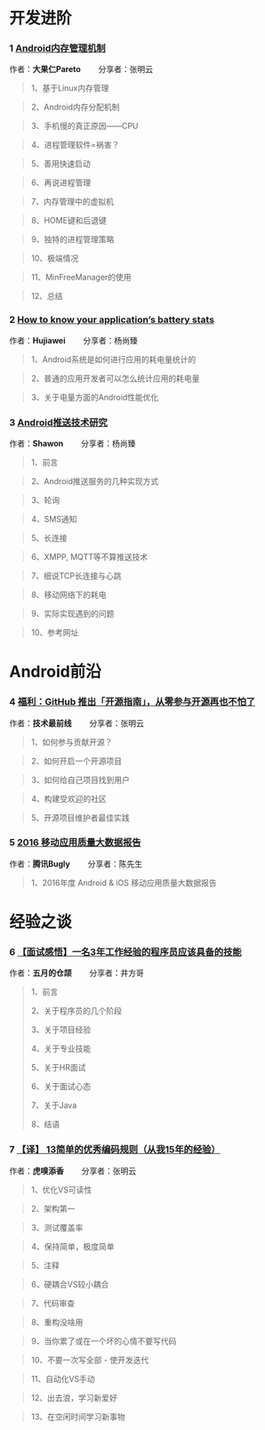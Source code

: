 # 开发进阶


### 1 [Android内存管理机制](http://www.cnblogs.com/nathan909/p/5372981.html?from=groupmessage)

作者：**大果仁Pareto** &emsp;&emsp;分享者：张明云

>1、基于Linux内存管理

>2、Android内存分配机制

>3、手机慢的真正原因——CPU

>4、进程管理软件=祸害？

>5、善用快速启动

>6、再说进程管理

>7、内存管理中的虚拟机

>8、HOME键和后退键

>9、独特的进程管理策略

>10、极端情况

>11、MinFreeManager的使用

>12、总结


### 2 [How to know your application’s battery stats](https://hujiaweibujidao.github.io/blog/2017/01/24/how-to-know-your-applications-battery-stats/?utm_medium=email&utm_source=gank.io&from=groupmessage&isappinstalled=1)

作者：**Hujiawei** &emsp;&emsp;分享者：杨尚臻

>1、Android系统是如何进行应用的耗电量统计的

>2、普通的应用开发者可以怎么统计应用的耗电量

>3、关于电量方面的Android性能优化
>



### 3 [Android推送技术研究](http://www.jianshu.com/p/584707554ed7)

作者：**Shawon** &emsp;&emsp;分享者：杨尚臻

>1、前言

>2、Android推送服务的几种实现方式

>3、轮询

>4、SMS通知

>5、长连接

>6、XMPP, MQTT等不算推送技术

>7、细说TCP长连接与心跳

>8、移动网络下的耗电

>9、实际实现遇到的问题

>10、参考网址

# Android前沿

### 4 [福利：GitHub 推出「开源指南」，从零参与开源再也不怕了](http://mp.weixin.qq.com/s?__biz=MzA3MDMyMzk0NA==&mid=2650814506&idx=1&sn=778c91c990028228e7e190d5157f8794&chksm=84ca03adb3bd8abb01bb6b8052f69dd012a458e9b5d6a1d03ce4227b5991237453aa92cdaecb&mpshare=1&scene=1&srcid=0215OFFcUWlg315WQcI0RoRe#rd)

作者：**技术最前线** &emsp;&emsp;分享者：张明云

>1、如何参与贡献开源？

>2、如何开启一个开源项目

>3、如何给自己项目找到用户

>4、构建受欢迎的社区

>5、开源项目维护者最佳实践
### 5 [2016 移动应用质量大数据报告](http://mp.weixin.qq.com/s?__biz=MzA3NTYzODYzMg==&mid=2653578648&idx=1&sn=8fecce896bf881334507e7f3f3486c54&chksm=84b3b79fb3c43e89c98ed2e7f60c3c59f00324f53fef012ed33cb8fc6b37e430e83a52dc5f68&mpshare=1&scene=1&srcid=0216zWA07MGR3sTMnRFIPLrZ#rd)

作者：**腾讯Bugly** &emsp;&emsp;分享者：陈先生

>1、2016年度 Android & iOS 移动应用质量大数据报告

# 经验之谈


### 6 [【面试感悟】一名3年工作经验的程序员应该具备的技能](http://mp.weixin.qq.com/s/8O4xuWbxx4utW_rJH0jwHw)

作者：**五月的仓颉** &emsp;&emsp;分享者：井方哥

>1、前言
>
>2、关于程序员的几个阶段
>
>3、关于项目经验
>
>4、关于专业技能
>
>5、关于HR面试
>
>6、关于面试心态
>
>7、关于Java
>
>8、结语

### 7 [【译】 13简单的优秀编码规则（从我15年的经验）](https://segmentfault.com/a/1190000008354187?from=groupmessage)

作者：**虎嗅添香** &emsp;&emsp;分享者：张明云

>1、优化VS可读性

>2、架构第一

>3、测试覆盖率

>4、保持简单，极度简单

>5、注释

>6、硬耦合VS较小耦合

>7、代码审查

>8、重构没啥用

>9、当你累了或在一个坏的心情不要写代码

>10、不要一次写全部 - 使开发迭代

>11、自动化VS手动

>12、出去浪，学习新爱好

>13、在空闲时间学习新事物
